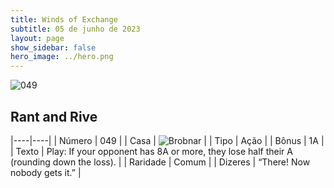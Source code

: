 ```yaml
---
title: Winds of Exchange
subtitle: 05 de junho de 2023
layout: page
show_sidebar: false
hero_image: ../hero.png
---
```


![049](https://mastervault-storage-prod.s3.amazonaws.com/media/card_front/en/600_049_cc5aa19e7bc5_en.png)


## Rant and Rive

|----|----|
| Número | 049 |
| Casa | ![Brobnar](https://archonarcana.com/images/thumb/e/e0/Brobnar.png/22px-Brobnar.png "Brobnar") |
| Tipo | Ação |
| Bônus | 1A |
| Texto | Play: If your opponent has 8A or more, they lose half their A (rounding down the loss).  |
| Raridade | Comum |
| Dizeres | “There! Now nobody gets it.” |
